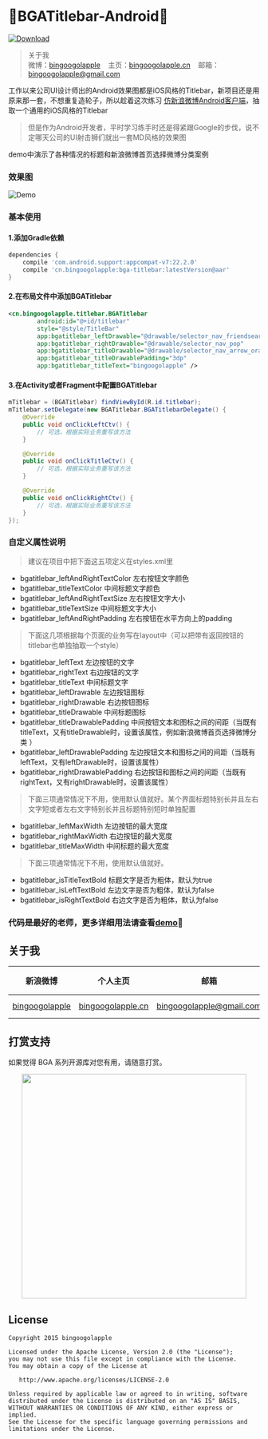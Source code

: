 :running:BGATitlebar-Android:running:
============

[ ![Download](https://api.bintray.com/packages/bingoogolapple/maven/bga-titlebar/images/download.svg) ](https://bintray.com/bingoogolapple/maven/bga-titlebar/_latestVersion)
>关于我<br/>
>微博：<a href="http://weibo.com/bingoogol" target="_blank">bingoogolapple</a>&nbsp;&nbsp;&nbsp;&nbsp;主页：<a  href="http://www.bingoogolapple.cn" target="_blank">bingoogolapple.cn</a>&nbsp;&nbsp;&nbsp;&nbsp;邮箱：<a href="mailto:bingoogolapple@gmail.com" target="_blank">bingoogolapple@gmail.com</a>

工作以来公司UI设计师出的Android效果图都是iOS风格的Titlebar，新项目还是用原来那一套，不想重复造轮子，所以趁着这次练习 [仿新浪微博Android客户端](https://github.com/bingoogolapple/BGAWeiBo-Android)，抽取一个通用的iOS风格的Titlebar

>但是作为Android开发者，平时学习练手时还是得紧跟Google的步伐，说不定哪天公司的UI射击狮们就出一套MD风格的效果图

demo中演示了各种情况的标题和新浪微博首页选择微博分类案例

### 效果图
![Demo](http://7xk9dj.com1.z0.glb.clouddn.com/bgatitlebar/screenshots/bgatitlebar.gif)

### 基本使用

#### 1.添加Gradle依赖

```groovy
dependencies {
    compile 'com.android.support:appcompat-v7:22.2.0'
    compile 'cn.bingoogolapple:bga-titlebar:latestVersion@aar'
}
```

#### 2.在布局文件中添加BGATitlebar

```xml
<cn.bingoogolapple.titlebar.BGATitlebar
        android:id="@+id/titlebar"
        style="@style/TitleBar"
        app:bgatitlebar_leftDrawable="@drawable/selector_nav_friendsearch"
        app:bgatitlebar_rightDrawable="@drawable/selector_nav_pop"
        app:bgatitlebar_titleDrawable="@drawable/selector_nav_arrow_orange"
        app:bgatitlebar_titleDrawablePadding="3dp"
        app:bgatitlebar_titleText="bingoogolapple" />
```

#### 3.在Activity或者Fragment中配置BGATitlebar

```java
mTitlebar = (BGATitlebar) findViewById(R.id.titlebar);
mTitlebar.setDelegate(new BGATitlebar.BGATitlebarDelegate() {
    @Override
    public void onClickLeftCtv() {
        // 可选，根据实际业务重写该方法
    }

    @Override
    public void onClickTitleCtv() {
        // 可选，根据实际业务重写该方法
    }

    @Override
    public void onClickRightCtv() {
        // 可选，根据实际业务重写该方法
    }
});
```

### 自定义属性说明

>建议在项目中把下面这五项定义在styles.xml里

* bgatitlebar_leftAndRightTextColor 左右按钮文字颜色
* bgatitlebar_titleTextColor 中间标题文字颜色
* bgatitlebar_leftAndRightTextSize 左右按钮文字大小
* bgatitlebar_titleTextSize 中间标题文字大小
* bgatitlebar_leftAndRightPadding 左右按钮在水平方向上的padding

>下面这几项根据每个页面的业务写在layout中（可以把带有返回按钮的titlebar也单独抽取一个style）

* bgatitlebar_leftText 左边按钮的文字
* bgatitlebar_rightText 右边按钮的文字
* bgatitlebar_titleText 中间标题文字
* bgatitlebar_leftDrawable 左边按钮图标
* bgatitlebar_rightDrawable 右边按钮图标
* bgatitlebar_titleDrawable 中间标题图标
* bgatitlebar_titleDrawablePadding 中间按钮文本和图标之间的间距（当既有titleText，又有titleDrawable时，设置该属性，例如新浪微博首页选择微博分类 ）
* bgatitlebar_leftDrawablePadding 左边按钮文本和图标之间的间距（当既有leftText，又有leftDrawable时，设置该属性）
* bgatitlebar_rightDrawablePadding 右边按钮和图标之间的间距（当既有rightText，又有rightDrawable时，设置该属性）

>下面三项通常情况下不用，使用默认值就好。某个界面标题特别长并且左右文字短或者左右文字特别长并且标题特别短时单独配置

* bgatitlebar_leftMaxWidth 左边按钮的最大宽度
* bgatitlebar_rightMaxWidth 右边按钮的最大宽度
* bgatitlebar_titleMaxWidth 中间标题的最大宽度

>下面三项通常情况下不用，使用默认值就好。

* bgatitlebar_isTitleTextBold 标题文字是否为粗体，默认为true
* bgatitlebar_isLeftTextBold 左边文字是否为粗体，默认为false
* bgatitlebar_isRightTextBold 右边文字是否为粗体，默认为false

### 代码是最好的老师，更多详细用法请查看[demo](https://github.com/bingoogolapple/BGATitlebar-Android/tree/master/demo):feet:

## 关于我

| 新浪微博 | 个人主页 | 邮箱 | BGA系列开源库QQ群
| ------------ | ------------- | ------------ | ------------ |
| <a href="http://weibo.com/bingoogol" target="_blank">bingoogolapple</a> | <a  href="http://www.bingoogolapple.cn" target="_blank">bingoogolapple.cn</a>  | <a href="mailto:bingoogolapple@gmail.com" target="_blank">bingoogolapple@gmail.com</a> | ![BGA_CODE_CLUB](http://7xk9dj.com1.z0.glb.clouddn.com/BGA_CODE_CLUB.png?imageView2/2/w/200) |

## 打赏支持

如果觉得 BGA 系列开源库对您有用，请随意打赏。

<p align="center">
  <img src="http://7xk9dj.com1.z0.glb.clouddn.com/bga_pay.png" width="450">
</p>

## License

    Copyright 2015 bingoogolapple

    Licensed under the Apache License, Version 2.0 (the "License");
    you may not use this file except in compliance with the License.
    You may obtain a copy of the License at

       http://www.apache.org/licenses/LICENSE-2.0

    Unless required by applicable law or agreed to in writing, software
    distributed under the License is distributed on an "AS IS" BASIS,
    WITHOUT WARRANTIES OR CONDITIONS OF ANY KIND, either express or implied.
    See the License for the specific language governing permissions and
    limitations under the License.

